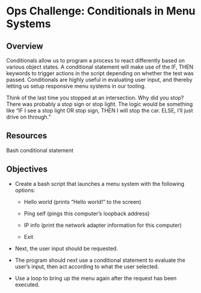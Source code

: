 # Ops Challenge: Conditionals in Menu Systems

## Overview

Conditionals allow us to program a process to react differently based on various object states. A conditional statement will make use of the IF, THEN keywords to trigger actions in the script depending on whether the test was passed. Conditionals are highly useful in evaluating user input, and thereby letting us setup responsive menu systems in our tooling.

Think of the last time you stopped at an intersection. Why did you stop? There was probably a stop sign or stop light. The logic would be something like “IF I see a stop light OR stop sign, THEN I will stop the car. ELSE, I’ll just drive on through.”

## Resources

Bash conditional statement

## Objectives

* Create a bash script that launches a menu system with the following options:

  * Hello world (prints “Hello world!” to the screen)

  * Ping self (pings this computer’s loopback address)

  * IP info (print the network adapter information for this computer)

  * Exit

* Next, the user input should be requested.

* The program should next use a conditional statement to evaluate the user’s input, then act according to what the user selected.

* Use a loop to bring up the menu again after the request has been executed.
